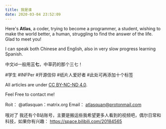 ```yaml
---
title: 我是谁
date: 2020-03-04 23:52:09
---
```


Here's **Atlas**, a coder, trying to become a programmer, a student, wishing to make the world better, a human, struggling to find the answer of the life. Glad to meet you!

I can speak both Chinese and English, also in very slow progress learning Spanish.

中文id一般用**三七**，中草药的那个三七！

#学生 #INFPer #开源信仰 #纸片人爱好者 #此处可再添加十个标签

All articles are under [CC BY-NC-ND 4.0](https://creativecommons.org/licenses/by-nc-nd/4.0/).

Feel Free to contact me!

Roit： @atlasquan：matrix.org
Email： atlasquan@protonmail.com

哦对了 我还有个B站账号，主要是搬运些我希望更多人看到的视频吧，偶尔日常和科技，如果你有兴趣： https://space.bilibili.com/20184565

